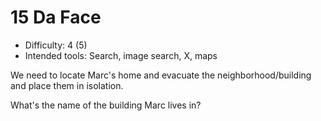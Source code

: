 # 15 Da Face

* Difficulty: 4 (5)
* Intended tools: Search, image search, X, maps

We need to locate Marc's home and evacuate the neighborhood/building and place them in isolation.

What's the name of the building Marc lives in?
